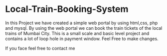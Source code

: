# Local-Train-Booking-System
In this Project we have created a simple web portal by using html,css, php and mysql. 
By using the web portal we can book the train tickets of the local trains of Mumbai City. 
This is a small scale and basic level project and contains a lot of loop hole in payment window. 
Feel Free to make changes.

If you face feel free to contact me 
